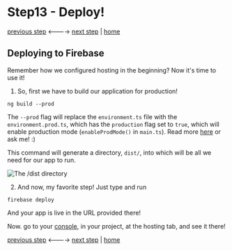 # Step13 - Deploy!

[previous step](Step12.md) <----> [next step](Step14.md) | [home](../README.md)

## Deploying to Firebase

Remember how we configured hosting in the beginning? Now it's time to use it!

1. So, first we have to build our application for production!

```
ng build --prod
```

The `--prod` flag will replace the `environment.ts` file with the `environment.prod.ts`, which has the `production` flag set to `true`,
which will enable production mode (`enableProdMode()` in `main.ts`). Read more [here](https://angular.io/api/core/enableProdMode) or ask me! :)

This command will generate a directory, `dist/`, into which will be all we need for our app to run. 

![The /dist directory](img/dist.png)

2. And now, my favorite step! Just type and run

```
firebase deploy
```
And your app is live in the URL provided there!

Now. go to your [console](https://console.firebase.google.com/), in your project, at the hosting tab, and see it there!

[previous step](Step12.md) <----> [next step](Step14.md) | [home](../README.md)
